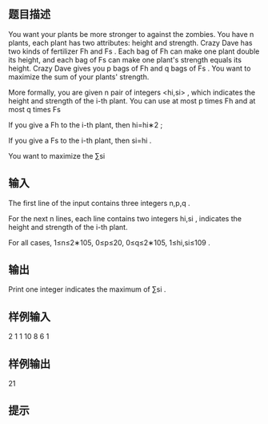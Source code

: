 ## 题目描述
You want your plants be more stronger to against the zombies. You have n
 plants, each plant has two attributes: height and strength. Crazy Dave has two kinds of fertilizer Fh
 and Fs
. Each bag of Fh
 can make one plant double its height, and each bag of Fs
 can make one plant's strength equals its height. Crazy Dave gives you p bags of Fh
 and q bags of Fs
. You want to maximize the sum of your plants' strength.

More formally, you are given n pair of integers <hi,si>
, which indicates the height and strength of the i-th plant. You can use at most p times Fh
 and at most q times Fs


If you give a Fh
 to the i-th plant, then hi=hi∗2
;

If you give a Fs
 to the i-th plant, then si=hi
.

You want to maximize the ∑si

## 输入
The first line of the input contains three integers n,p,q
.

For the next n
 lines, each line contains two integers hi,si
, indicates the height and strength of the i-th plant.

For all cases, 1≤n≤2∗105, 0≤p≤20, 0≤q≤2∗105, 1≤hi,si≤109
.
## 输出
Print one integer indicates the maximum of ∑si
.
## 样例输入
2 1 1
10 8
6 1
## 样例输出
21
## 提示
